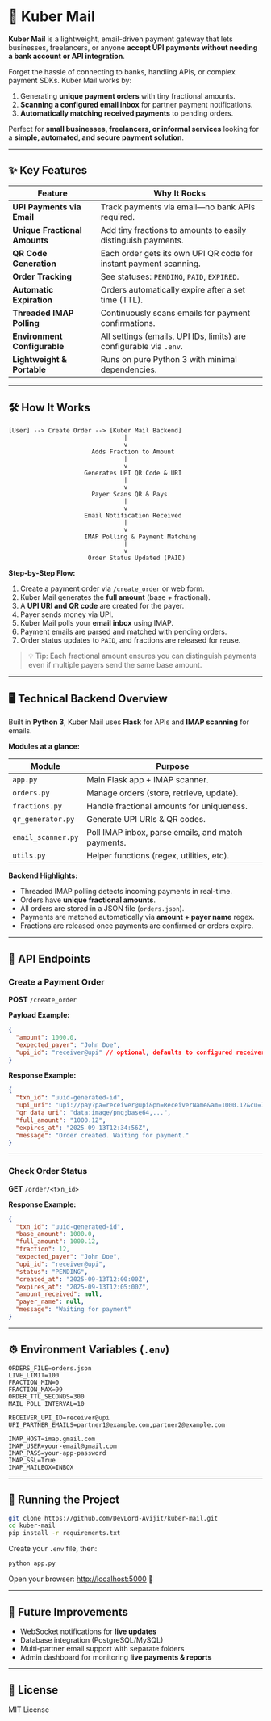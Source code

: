 # 💸 Kuber Mail 

**Kuber Mail** is a lightweight, email-driven payment gateway that lets businesses, freelancers, or anyone **accept UPI payments without needing a bank account or API integration**.

Forget the hassle of connecting to banks, handling APIs, or complex payment SDKs. Kuber Mail works by:

1. Generating **unique payment orders** with tiny fractional amounts.
2. **Scanning a configured email inbox** for partner payment notifications.
3. **Automatically matching received payments** to pending orders.

Perfect for **small businesses, freelancers, or informal services** looking for a **simple, automated, and secure payment solution**.

---

## ✨ Key Features

| Feature                       | Why It Rocks                                                        |
| ----------------------------- | ------------------------------------------------------------------- |
| **UPI Payments via Email**    | Track payments via email—no bank APIs required.                     |
| **Unique Fractional Amounts** | Add tiny fractions to amounts to easily distinguish payments.       |
| **QR Code Generation**        | Each order gets its own UPI QR code for instant payment scanning.   |
| **Order Tracking**            | See statuses: `PENDING`, `PAID`, `EXPIRED`.                         |
| **Automatic Expiration**      | Orders automatically expire after a set time (TTL).                 |
| **Threaded IMAP Polling**     | Continuously scans emails for payment confirmations.                |
| **Environment Configurable**  | All settings (emails, UPI IDs, limits) are configurable via `.env`. |
| **Lightweight & Portable**    | Runs on pure Python 3 with minimal dependencies.                    |

---

## 🛠 How It Works

```text
[User] --> Create Order --> [Kuber Mail Backend]
                                |
                                v
                       Adds Fraction to Amount
                                |
                                v
                     Generates UPI QR Code & URI
                                |
                                v
                       Payer Scans QR & Pays
                                |
                                v
                     Email Notification Received
                                |
                                v
                     IMAP Polling & Payment Matching
                                |
                                v
                      Order Status Updated (PAID)
```

**Step-by-Step Flow:**

1. Create a payment order via `/create_order` or web form.
2. Kuber Mail generates the **full amount** (base + fractional).
3. A **UPI URI and QR code** are created for the payer.
4. Payer sends money via UPI.
5. Kuber Mail polls your **email inbox** using IMAP.
6. Payment emails are parsed and matched with pending orders.
7. Order status updates to `PAID`, and fractions are released for reuse.

> 💡 Tip: Each fractional amount ensures you can distinguish payments even if multiple payers send the same base amount.

---

## 🖥 Technical Backend Overview

Built in **Python 3**, Kuber Mail uses **Flask** for APIs and **IMAP scanning** for emails.

**Modules at a glance:**

| Module             | Purpose                                            |
| ------------------ | -------------------------------------------------- |
| `app.py`           | Main Flask app + IMAP scanner.                     |
| `orders.py`        | Manage orders (store, retrieve, update).           |
| `fractions.py`     | Handle fractional amounts for uniqueness.          |
| `qr_generator.py`  | Generate UPI URIs & QR codes.                      |
| `email_scanner.py` | Poll IMAP inbox, parse emails, and match payments. |
| `utils.py`         | Helper functions (regex, utilities, etc).          |

**Backend Highlights:**

* Threaded IMAP polling detects incoming payments in real-time.
* Orders have **unique fractional amounts**.
* All orders are stored in a JSON file (`orders.json`).
* Payments are matched automatically via **amount + payer name** regex.
* Fractions are released once payments are confirmed or orders expire.

---

## 📡 API Endpoints

### Create a Payment Order

**POST** `/create_order`

**Payload Example:**

```json
{
  "amount": 1000.0,
  "expected_payer": "John Doe",
  "upi_id": "receiver@upi" // optional, defaults to configured receiver UPI
}
```

**Response Example:**

```json
{
  "txn_id": "uuid-generated-id",
  "upi_uri": "upi://pay?pa=receiver@upi&pn=ReceiverName&am=1000.12&cu=INR&tn=uuid-generated-id",
  "qr_data_uri": "data:image/png;base64,...",
  "full_amount": "1000.12",
  "expires_at": "2025-09-13T12:34:56Z",
  "message": "Order created. Waiting for payment."
}
```

---

### Check Order Status

**GET** `/order/<txn_id>`

**Response Example:**

```json
{
  "txn_id": "uuid-generated-id",
  "base_amount": 1000.0,
  "full_amount": 1000.12,
  "fraction": 12,
  "expected_payer": "John Doe",
  "upi_id": "receiver@upi",
  "status": "PENDING",
  "created_at": "2025-09-13T12:00:00Z",
  "expires_at": "2025-09-13T12:05:00Z",
  "amount_received": null,
  "payer_name": null,
  "message": "Waiting for payment"
}
```

---

## ⚙ Environment Variables (`.env`)

```env
ORDERS_FILE=orders.json
LIVE_LIMIT=100
FRACTION_MIN=0
FRACTION_MAX=99
ORDER_TTL_SECONDS=300
MAIL_POLL_INTERVAL=10

RECEIVER_UPI_ID=receiver@upi
UPI_PARTNER_EMAILS=partner1@example.com,partner2@example.com

IMAP_HOST=imap.gmail.com
IMAP_USER=your-email@gmail.com
IMAP_PASS=your-app-password
IMAP_SSL=True
IMAP_MAILBOX=INBOX
```

---

## 🏃 Running the Project

```bash
git clone https://github.com/DevLord-Avijit/kuber-mail.git
cd kuber-mail
pip install -r requirements.txt
```

Create your `.env` file, then:

```bash
python app.py
```

Open your browser: [http://localhost:5000](http://localhost:5000) 🚀

---

## 🌟 Future Improvements

* WebSocket notifications for **live updates**
* Database integration (PostgreSQL/MySQL)
* Multi-partner email support with separate folders
* Admin dashboard for monitoring **live payments & reports**

---

## 📜 License

MIT License


